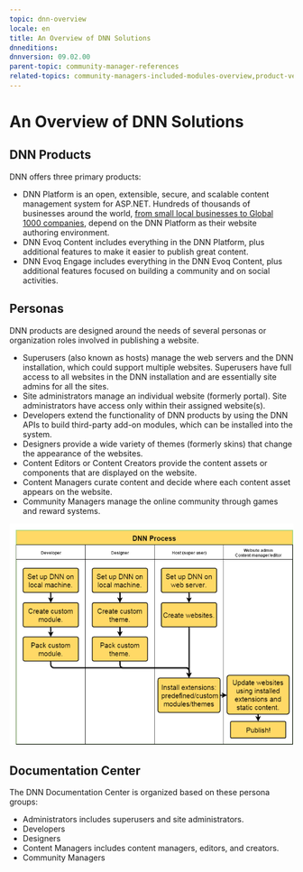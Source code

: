 ```yaml
---
topic: dnn-overview
locale: en
title: An Overview of DNN Solutions
dnneditions: 
dnnversion: 09.02.00
parent-topic: community-manager-references
related-topics: community-managers-included-modules-overview,product-versions,control-bar-to-persona-bar,persona-bar-by-role,dnn-license,DNN-security
---
```


# An Overview of DNN Solutions

## DNN Products

DNN offers three primary products:

*   DNN Platform is an open, extensible, secure, and scalable content management system for ASP.NET. Hundreds of thousands of businesses around the world, [from small local businesses to Global 1000 companies](http://www.dnnsoftware.com/solutions/our-customers), depend on the DNN Platform as their website authoring environment.
*   DNN Evoq Content includes everything in the DNN Platform, plus additional features to make it easier to publish great content.
*   DNN Evoq Engage includes everything in the DNN Evoq Content, plus additional features focused on building a community and on social activities.

## Personas

DNN products are designed around the needs of several personas or organization roles involved in publishing a website.

*   Superusers (also known as hosts) manage the web servers and the DNN installation, which could support multiple websites. Superusers have full access to all websites in the DNN installation and are essentially site admins for all the sites.
*   Site administrators manage an individual website (formerly portal). Site administrators have access only within their assigned website(s).
*   Developers extend the functionality of DNN products by using the DNN APIs to build third-party add-on modules, which can be installed into the system.
*   Designers provide a wide variety of themes (formerly skins) that change the appearance of the websites.
*   Content Editors or Content Creators provide the content assets or components that are displayed on the website.
*   Content Managers curate content and decide where each content asset appears on the website.
*   Community Managers manage the online community through games and reward systems.

  

![DNN workflow with roles](img/gra-DNNRoles.png)

  

## Documentation Center

The DNN Documentation Center is organized based on these persona groups:

*   Administrators includes superusers and site administrators.
*   Developers
*   Designers
*   Content Managers includes content managers, editors, and creators.
*   Community Managers